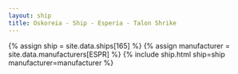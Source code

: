 ```yaml
---
layout: ship
title: Oskoreia - Ship - Esperia - Talon Shrike
---
```

{% assign ship = site.data.ships[165] %}
{% assign manufacturer = site.data.manufacturers[ESPR] %}
{% include ship.html ship=ship manufacturer=manufacturer %}
